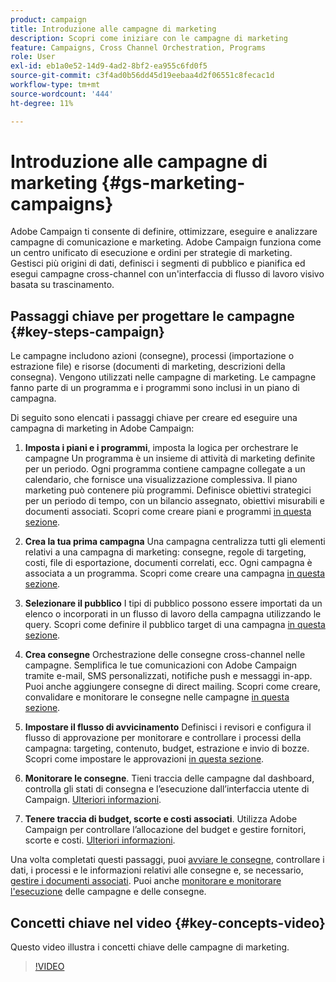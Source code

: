 ```yaml
---
product: campaign
title: Introduzione alle campagne di marketing
description: Scopri come iniziare con le campagne di marketing
feature: Campaigns, Cross Channel Orchestration, Programs
role: User
exl-id: eb1a0e52-14d9-4ad2-8bf2-ea955c6fd0f5
source-git-commit: c3f4ad0b56dd45d19eebaa4d2f06551c8fecac1d
workflow-type: tm+mt
source-wordcount: '444'
ht-degree: 11%

---
```


# Introduzione alle campagne di marketing {#gs-marketing-campaigns}

Adobe Campaign ti consente di definire, ottimizzare, eseguire e analizzare campagne di comunicazione e marketing. Adobe Campaign funziona come un centro unificato di esecuzione e ordini per strategie di marketing. Gestisci più origini di dati, definisci i segmenti di pubblico e pianifica ed esegui campagne cross-channel con un&#39;interfaccia di flusso di lavoro visivo basata su trascinamento.


<!--In addition, the **Marketing Resource Management (MRM)** module lets you control marketing actions in a collaborative mode by providing complete management and real-time tracking of the tasks, budgets and marketing resources involved. The Marketing Resource Management lets you optimize and regulate the management of internal and external processes, resources and marketing campaigns, as well as third party relations (agencies, printers, etc.). For more on this, refer to [this section](about-marketing-resource-management.md).

>[!NOTE]
>
>Capabilities related to population targeting, message personalization and message delivery on the various channels are detailed in [this section](../../delivery/using/steps-about-delivery-creation-steps.md).-->


## Passaggi chiave per progettare le campagne {#key-steps-campaign}

Le campagne includono azioni (consegne), processi (importazione o estrazione file) e risorse (documenti di marketing, descrizioni della consegna). Vengono utilizzati nelle campagne di marketing. Le campagne fanno parte di un programma e i programmi sono inclusi in un piano di campagna.

Di seguito sono elencati i passaggi chiave per creare ed eseguire una campagna di marketing in Adobe Campaign:

1. **Imposta i piani e i programmi**, imposta la logica per orchestrare le campagne
Un programma è un insieme di attività di marketing definite per un periodo. Ogni programma contiene campagne collegate a un calendario, che fornisce una visualizzazione complessiva. Il piano marketing può contenere più programmi. Definisce obiettivi strategici per un periodo di tempo, con un bilancio assegnato, obiettivi misurabili e documenti associati. Scopri come creare piani e programmi [in questa sezione](marketing-campaign-create.md#create-plan-and-program).

1. **Crea la tua prima campagna**
Una campagna centralizza tutti gli elementi relativi a una campagna di marketing: consegne, regole di targeting, costi, file di esportazione, documenti correlati, ecc. Ogni campagna è associata a un programma. Scopri come creare una campagna [in questa sezione](marketing-campaign-create.md#create-a-campaign).

1. **Selezionare il pubblico**
I tipi di pubblico possono essere importati da un elenco o incorporati in un flusso di lavoro della campagna utilizzando le query. Scopri come definire il pubblico target di una campagna [in questa sezione](marketing-campaign-target.md#select-the-target-population).

1. **Crea consegne**
Orchestrazione delle consegne cross-channel nelle campagne. Semplifica le tue comunicazioni con Adobe Campaign tramite e-mail, SMS personalizzati, notifiche push e messaggi in-app. Puoi anche aggiungere consegne di direct mailing. Scopri come creare, convalidare e monitorare le consegne nelle campagne [in questa sezione](marketing-campaign-deliveries.md).

1. **Impostare il flusso di avvicinamento**
Definisci i revisori e configura il flusso di approvazione per monitorare e controllare i processi della campagna: targeting, contenuto, budget, estrazione e invio di bozze. Scopri come impostare le approvazioni [ in questa sezione](marketing-campaign-approval.md).

1. **Monitorare le consegne**.
Tieni traccia delle campagne dal dashboard, controlla gli stati di consegna e l’esecuzione dall’interfaccia utente di Campaign. [Ulteriori informazioni](marketing-campaign-monitoring.md).

1. **Tenere traccia di budget, scorte e costi associati**.
Utilizza Adobe Campaign per controllare l’allocazione del budget e gestire fornitori, scorte e costi. [Ulteriori informazioni](providers-stocks-and-budgets.md#create-service-providers-and-their-cost-structures).

Una volta completati questi passaggi, puoi [avviare le consegne](marketing-campaign-deliveries.md#start-a-delivery), controllare i dati, i processi e le informazioni relativi alle consegne e, se necessario, [gestire i documenti associati](marketing-campaign-deliveries.md#manage-associated-documents). Puoi anche [monitorare e monitorare l&#39;esecuzione](marketing-campaign-monitoring.md) delle campagne e delle consegne.


## Concetti chiave nel video {#key-concepts-video}

Questo video illustra i concetti chiave delle campagne di marketing.

>[!VIDEO](https://video.tv.adobe.com/v/35131?quality=12)
